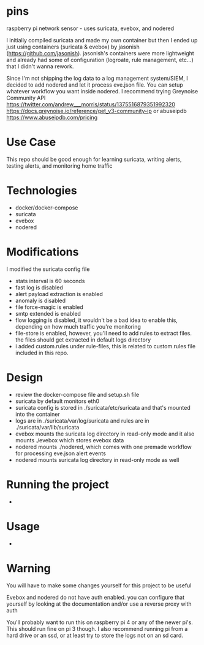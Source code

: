 # pins
raspberry pi network sensor - uses suricata, evebox, and nodered

I initially compiled suricata and made my own container but then I ended up just using containers (suricata & evebox) by jasonish (https://github.com/jasonish). jasonish's containers were more lightweight and already had some of configuration (logroate, rule management, etc...) that I didn't wanna rework.

Since I'm not shipping the log data to a log management system/SIEM, I decided to add nodered and let it process eve.json file. You can setup whatever workflow you want inside nodered. I recommend trying Greynoise Community API https://twitter.com/andrew___morris/status/1375516879351992320 https://docs.greynoise.io/reference/get_v3-community-ip or abuseipdb https://www.abuseipdb.com/pricing

# Use Case
This repo should be good enough for learning suricata, writing alerts, testing alerts, and monitoring home traffic

# Technologies
- docker/docker-compose
- suricata
- evebox
- nodered

# Modifications
I modified the suricata config file
- stats interval is 60 seconds
- fast log is disabled
- alert payload extraction is enabled
- anomaly is disabled
- file force-magic is enabled
- smtp extended is enabled
- flow logging is disabled, it wouldn't be a bad idea to enable this, depending on how much traffic you're monitoring
- file-store is enabled, however, you'll need to add rules to extract files. the files should get extracted in default logs directory
- i added custom.rules under rule-files, this is related to custom.rules file included in this repo.

# Design
- review the docker-compose file and setup.sh file
- suricata by default monitors eth0
- suricata config is stored in ./suricata/etc/suricata and that's mounted into the container
- logs are in ./suricata/var/log/suricata and rules are in ./suricata/var/lib/suricata
- evebox mounts the suricata log directory in read-only mode and it also mounts ./evebox which stores evebox data
- nodered mounts ./nodered, which comes with one premade workflow for processing eve.json alert events
- nodered mounts suricata log directory in read-only mode as well

# Running the project
- 

# Usage
- 

# Warning
You will have to make some changes yourself for this project to be useful

Evebox and nodered do not have auth enabled. you can configure that yourself by looking at the documentation and/or use a reverse proxy with auth

You'll probably want to run this on raspberry pi 4 or any of the newer pi's. This should run fine on pi 3 though. I also recommend running pi from a hard drive or an ssd, or at least try to store the logs not on an sd card.
